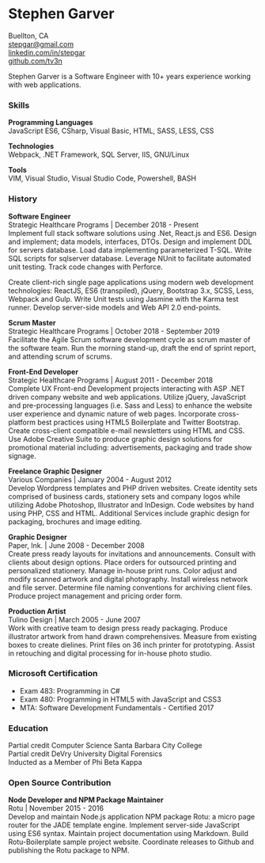 # Stephen Garver

Buellton, CA  
[stepgar@gmail.com](mailto:stepgar@gmail.com)  
[linkedin.com/in/stepgar](https://linkedin.com/in/stepgar)  
[github.com/tv3n](https://github.com/tv3n)  

Stephen Garver is a Software Engineer with 10+ years experience working with web applications.

### Skills
**Programming Languages**  
JavaScript ES6, CSharp, Visual Basic, HTML, SASS, LESS, CSS

**Technologies**  
Webpack, .NET Framework, SQL Server, IIS, GNU/Linux  

**Tools**  
VIM, Visual Studio, Visual Studio Code, Powershell, BASH  

### History
**Software Engineer**  
Strategic Healthcare Programs | December 2018 - Present  
Implement full stack software solutions using .Net, React.js and ES6. Design and implement; data models, interfaces, DTOs. Design and implement DDL for servers database. Load data implementing parameterized T-SQL. Write SQL scripts for sqlserver database. Leverage NUnit to facilitate automated unit testing. Track code changes with Perforce.

Create client-rich single page applications using modern web development technologies: ReactJS, ES6 (transpiled), jQuery, Bootstrap 3.x, SCSS, Less, Webpack and Gulp. Write Unit tests using Jasmine with the Karma test runner. Develop server-side models and Web API 2.0 end-points.

**Scrum Master**  
Strategic Healthcare Programs | October 2018 - September 2019  
Facilitate the Agile Scrum software development cycle as scrum master of the software team. Run the morning stand-up, draft the end of sprint report, and attending scrum of scrums.

**Front-End Developer**  
Strategic Healthcare Programs | August 2011 - December 2018  
Complete UX Front-end Development projects interacting with ASP .NET driven company website and web applications. Utilize jQuery, JavaScript and pre-processing languages (i.e. Sass and Less) to enhance the website user experience and dynamic nature of web pages. Incorporate cross-platform best practices using HTML5 Boilerplate and Twitter Bootstrap. Create cross-client compatible e-mail newsletters using HTML and CSS. Use Adobe Creative Suite to produce graphic design solutions for promotional material including: advertisements, packaging and trade show signage.

**Freelance Graphic Designer**  
Various Companies | January 2004 - August 2012  
Develop Wordpress templates and PHP driven websites. Create identity sets comprised of business cards, stationery sets and company logos while utilizing Adobe Photoshop, Illustrator and InDesign. Code websites by hand using PHP, CSS and HTML. Additional Services include graphic design for packaging, brochures and image editing.

**Graphic Designer**  
Paper, Ink. | June 2008 - December 2008  
Create press ready layouts for invitations and announcements. Consult with clients about design options. Place orders for outsourced printing and personalized stationery. Manage in-house print runs. Color adjust and modify scanned artwork and digital photography. Install wireless network and file server. Determine file naming conventions for archiving client files. Produce project management and pricing order form.

**Production Artist**  
Tulino Design | March 2005 - June 2007  
Work with creative team to design press ready packaging. Produce illustrator artwork from hand drawn comprehensives. Measure from existing boxes to create dielines. Print files on 36 inch printer for prototyping. Assist in retouching and digital processing for in-house photo studio.

### Microsoft Certification
- Exam 483: Programming in C# 
- Exam 480: Programming in HTML5 with JavaScript and CSS3
- MTA: Software Development Fundamentals - Certified 2017 

### Education
Partial credit Computer Science Santa Barbara City College  
Partial credit DeVry University Digital Forensics  
Inducted as a Member of Phi Beta Kappa  

### Open Source Contribution 
**Node Developer and NPM Package Maintainer**  
Rotu | November 2015 - 2016  
Develop and maintain Node.js application NPM package Rotu: a micro page router for the JADE template engine. Implement server-side JavaScript using ES6 syntax. Maintain project documentation using Markdown. Build Rotu-Boilerplate sample project website. Coordinate releases to Github and publishing the Rotu package to NPM.

